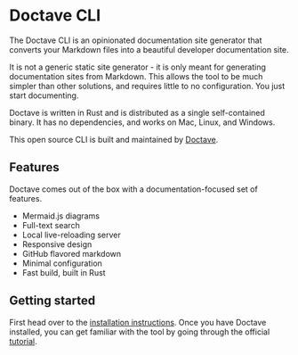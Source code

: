 Doctave CLI
===========

The Doctave CLI is an opinionated documentation site generator that converts your Markdown files
into a beautiful developer documentation site.

It is not a generic static site generator - it is only meant for generating documentation sites from
Markdown. This allows the tool to be much simpler than other solutions, and requires little to no
configuration. You just start documenting.

Doctave is written in Rust and is distributed as a single self-contained binary. It has no
dependencies, and works on Mac, Linux, and Windows.

This open source CLI is built and maintained by [Doctave](https://www.doctave.com).

## Features

Doctave comes out of the box with a documentation-focused set of features.

- Mermaid.js diagrams
- Full-text search
- Local live-reloading server
- Responsive design
- GitHub flavored markdown
- Minimal configuration
- Fast build, built in Rust

## Getting started

First head over to the [installation instructions](/installing). Once you have Doctave installed,
you can get familiar with the tool by going through the official [tutorial](/tutorial).

